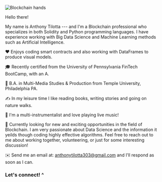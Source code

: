 ![Blockchain hands](https://user-images.githubusercontent.com/83500098/137349296-81ee6ec1-972d-4a59-b3e1-9c962537e198.jpg)

Hello there!

My name is Anthony Tilotta --- and I'm a Blockchain professional who specializes in both Solidity and Python programming languages. I have experience working with Big Data Science and Machine Learning methods such as Artificial Intelligence.

❤️ Enjoys coding smart contracts and also working with DataFrames to produce visual models.  

🎓 Recently certified from the University of Pennsylvania FinTech BootCamp, with an A.

🌱 B.A. in Multi-Media Studies & Production from Temple University, Philadelphia PA.

✍️ In my leisure time I like reading books, writing stories and going on nature walks.

🎵 I'm a multi-instrumentalist and love playing live music!

💬 Currently looking for new and exciting opportunities in the field of Blockchain. I am very passionate about Data Science and the information it yeilds though coding highly effective algorithms. Feel free to reach out to me about working together, volunteering, or just for some interesting discussion!

✉️ Send me an email at: anthonytilotta303@gmail.com and I'll respond as soon as I can.

### Let's connect! ^
